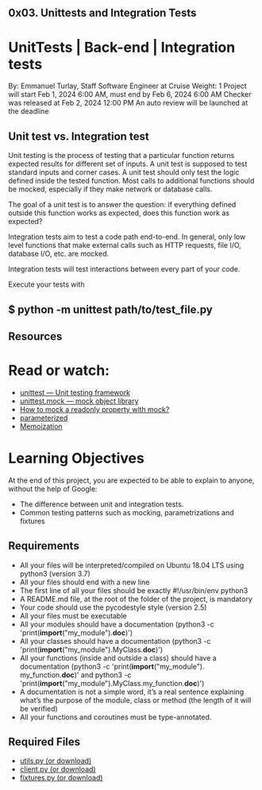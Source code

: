  ## 0x03. Unittests and Integration Tests
 # UnitTests | Back-end | Integration tests
 By: Emmanuel Turlay, Staff Software Engineer at Cruise
 Weight: 1
 Project will start Feb 1, 2024 6:00 AM, must end by Feb 6, 2024 6:00 AM
 Checker was released at Feb 2, 2024 12:00 PM
 An auto review will be launched at the deadline

 ## Unit test vs. Integration test

Unit testing is the process of testing that a particular function returns expected results for different set of inputs. A unit test is supposed to test standard inputs and corner cases. A unit test should only test the logic defined inside the tested function. Most calls to additional functions should be mocked, especially if they make network or database calls.

The goal of a unit test is to answer the question: if everything defined outside this function works as expected, does this function work as expected?

Integration tests aim to test a code path end-to-end. In general, only low level functions that make external calls such as HTTP requests, file I/O, database I/O, etc. are mocked.

Integration tests will test interactions between every part of your code.

Execute your tests with

 ## $ python -m unittest path/to/test_file.py

 ## Resources
 # Read or watch:

 * [unittest — Unit testing framework](https://intranet.alxswe.com/rltoken/a_AEObGK8jeqPtTPmm-gIA)
 * [unittest.mock — mock object library](https://intranet.alxswe.com/rltoken/PKetnACd7FfRiU8_kpe5EA)
 * [How to mock a readonly property with mock?](https://intranet.alxswe.com/rltoken/2ueVPK1kWZuz525FvZ1v2Q)
 * [parameterized](https://intranet.alxswe.com/rltoken/mI7qc3Y42aZ7GTlLXDxgEg)
 * [Memoization](https://intranet.alxswe.com/rltoken/x83Hdr54q4Vax5xQ2Z3HSA)

 # Learning Objectives
At the end of this project, you are expected to be able to explain to anyone, without the help of Google:

 * The difference between unit and integration tests.
 * Common testing patterns such as mocking, parametrizations and fixtures

 ## Requirements
 * All your files will be interpreted/compiled on Ubuntu 18.04 LTS using python3 (version 3.7)
 * All your files should end with a new line
 * The first line of all your files should be exactly #!/usr/bin/env python3
 * A README.md file, at the root of the folder of the project, is mandatory
 * Your code should use the pycodestyle style (version 2.5)
 * All your files must be executable
 * All your modules should have a documentation (python3 -c 'print(__import__("my_module").__doc__)')
 * All your classes should have a documentation (python3 -c 'print(__import__("my_module").MyClass.__doc__)')
 * All your functions (inside and outside a class) should have a documentation (python3 -c 'print(__import__("my_module"). my_function.__doc__)' and python3 -c 'print(__import__("my_module").MyClass.my_function.__doc__)')
 * A documentation is not a simple word, it’s a real sentence explaining what’s the purpose of the module, class or method (the length of it will be verified)
 * All your functions and coroutines must be type-annotated.

 ## Required Files
 * [utils.py (or download)](https://intranet-projects-files.s3.amazonaws.com/webstack/utils.py)
 * [client.py (or download)](https://intranet-projects-files.s3.amazonaws.com/webstack/client.py)
 * [fixtures.py (or download)](https://intranet-projects-files.s3.amazonaws.com/webstack/fixtures.py)